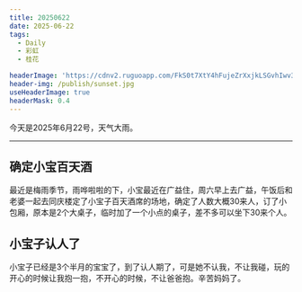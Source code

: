 ```yaml
---
title: 20250622
date: 2025-06-22
tags:
  - Daily
  - 彩虹
  - 桂花

headerImage: 'https://cdnv2.ruguoapp.com/FkS0t7XtY4hFujeZrXxjkLSGvhIwv3.jpg'
header-img: /publish/sunset.jpg
useHeaderImage: true
headerMask: 0.4
---
```


今天是2025年6月22号，天气大雨。

---

## 确定小宝百天酒

最近是梅雨季节，雨哗啦啦的下，小宝最近在广益住，周六早上去广益，午饭后和老婆一起去同庆楼定了小宝子百天酒席的场地，确定了人数大概30来人，订了小包厢，原本是2个大桌子，临时加了一个小点的桌子，差不多可以坐下30来个人。

## 小宝子认人了

小宝子已经是3个半月的宝宝了，到了认人期了，可是她不认我，不让我碰，玩的开心的时候让我抱一抱，不开心的时候，不让爸爸抱。辛苦妈妈了。
